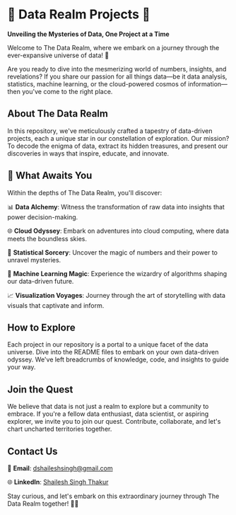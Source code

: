 # 🌟 Data Realm Projects 🌟

**Unveiling the Mysteries of Data, One Project at a Time**

Welcome to The Data Realm, where we embark on a journey through the ever-expansive universe of data! 🚀

Are you ready to dive into the mesmerizing world of numbers, insights, and revelations? If you share our passion for all things data—be it data analysis, statistics, machine learning, or the cloud-powered cosmos of information—then you've come to the right place.


## About The Data Realm

In this repository, we've meticulously crafted a tapestry of data-driven projects, each a unique star in our constellation of exploration. Our mission? To decode the enigma of data, extract its hidden treasures, and present our discoveries in ways that inspire, educate, and innovate.

## 🚀 What Awaits You

Within the depths of The Data Realm, you'll discover:

📊 **Data Alchemy**: Witness the transformation of raw data into insights that power decision-making.

🌐 **Cloud Odyssey**: Embark on adventures into cloud computing, where data meets the boundless skies.

🧮 **Statistical Sorcery**: Uncover the magic of numbers and their power to unravel mysteries.

🤖 **Machine Learning Magic**: Experience the wizardry of algorithms shaping our data-driven future.

📈 **Visualization Voyages**: Journey through the art of storytelling with data visuals that captivate and inform.

## How to Explore

Each project in our repository is a portal to a unique facet of the data universe. Dive into the README files to embark on your own data-driven odyssey. We've left breadcrumbs of knowledge, code, and insights to guide your way.

## Join the Quest

We believe that data is not just a realm to explore but a community to embrace. If you're a fellow data enthusiast, data scientist, or aspiring explorer, we invite you to join our quest. Contribute, collaborate, and let's chart uncharted territories together.

## Contact Us

📧 **Email**: dshaileshsingh@gmail.com

🌐 **LinkedIn**: [Shailesh Singh Thakur](https://www.linkedin.com/in/shaileshsinghthakur/)

Stay curious, and let's embark on this extraordinary journey through The Data Realm together! 🌌✨

